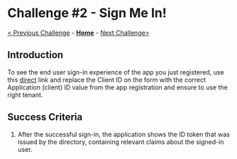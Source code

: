 # Challenge \#2 - Sign Me In!

[< Previous Challenge](./01-register-app.md) - **[Home](../README.md)** - [Next Challenge>](./03-invite-guest.md)

## Introduction

To see the end user sign-in experience of the app you just registered, use this [direct](https://authr.biz/?requesttype=OpenIdConnect&scope=openid+profile&responsetype=id_token&responsemode=form_post&additionalparameters=prompt%3dlogin&importtype=AzureAD&tenant=microsoft.onmicrosoft.com&clientid=your-client-id) link and replace the Client ID on the form with the correct Application (client) ID value from the app registration and ensure to use the right tenant.



## Success Criteria

1. After the successful sign-in, the application shows the ID token that was issued by the directory, containing relevant claims about the signed-in user.